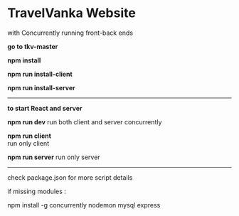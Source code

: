 # TravelVanka Website
with Concurrently running front-back ends

 **go to tkv-master**
 
**npm install**
 
**npm run install-client**

**npm run install-server**

 -----------------------------------------------------
 
**to start React and server**

 **npm run dev**
 run both client and server concurrently
 
 
 **npm run client**  
 run only client
 
 
 **npm run server** 
 run only server
 
  -----------------------------------------------------

 check package.json for more script details
 
 
 if missing modules :
 
 npm install -g concurrently nodemon mysql express 

